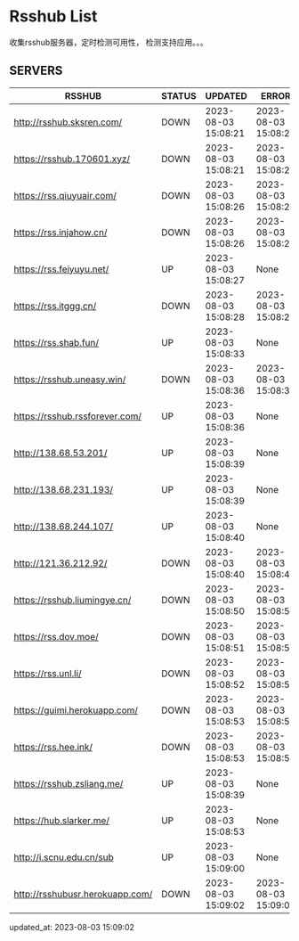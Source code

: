 # Rsshub List

收集rsshub服务器，定时检测可用性， 检测支持应用。。。


## SERVERS

|  RSSHUB   | STATUS  | UPDATED  | ERROR  | TWITTER |  
|  ----  | ----  | ----  | ----  | ---- |  
| http://rsshub.sksren.com/ | DOWN | 2023-08-03 15:08:21 | 2023-08-03 15:08:21 |  
| https://rsshub.170601.xyz/ | DOWN | 2023-08-03 15:08:21 | 2023-08-03 15:08:21 |  
| https://rss.qiuyuair.com/ | DOWN | 2023-08-03 15:08:26 | 2023-08-03 15:08:26 |  
| https://rss.injahow.cn/ | DOWN | 2023-08-03 15:08:26 | 2023-08-03 15:08:26 |  
| https://rss.feiyuyu.net/ | UP | 2023-08-03 15:08:27 | None ||  
| https://rss.itggg.cn/ | DOWN | 2023-08-03 15:08:28 | 2023-08-03 15:08:28 |  
| https://rss.shab.fun/ | UP | 2023-08-03 15:08:33 | None ||  
| https://rsshub.uneasy.win/ | DOWN | 2023-08-03 15:08:36 | 2023-08-03 15:08:36 |  
| https://rsshub.rssforever.com/ | UP | 2023-08-03 15:08:36 | None |OK|  
| http://138.68.53.201/ | UP | 2023-08-03 15:08:39 | None ||  
| http://138.68.231.193/ | UP | 2023-08-03 15:08:39 | None ||  
| http://138.68.244.107/ | UP | 2023-08-03 15:08:40 | None ||  
| http://121.36.212.92/ | DOWN | 2023-08-03 15:08:40 | 2023-08-03 15:08:40 |  
| https://rsshub.liumingye.cn/ | DOWN | 2023-08-03 15:08:50 | 2023-08-03 15:08:50 |  
| https://rss.dov.moe/ | DOWN | 2023-08-03 15:08:51 | 2023-08-03 15:08:51 |  
| https://rss.unl.li/ | DOWN | 2023-08-03 15:08:52 | 2023-08-03 15:08:52 |  
| https://guimi.herokuapp.com/ | DOWN | 2023-08-03 15:08:53 | 2023-08-03 15:08:53 |  
| https://rss.hee.ink/ | DOWN | 2023-08-03 15:08:53 | 2023-08-03 15:08:53 |  
| https://rsshub.zsliang.me/ | UP | 2023-08-03 15:08:39 | None |OK|  
| https://hub.slarker.me/ | UP | 2023-08-03 15:08:53 | None |OK|  
| http://i.scnu.edu.cn/sub | UP | 2023-08-03 15:09:00 | None ||  
| http://rsshubusr.herokuapp.com/ | DOWN | 2023-08-03 15:09:02 | 2023-08-03 15:09:02 |  
  

updated_at: 2023-08-03 15:09:02  
